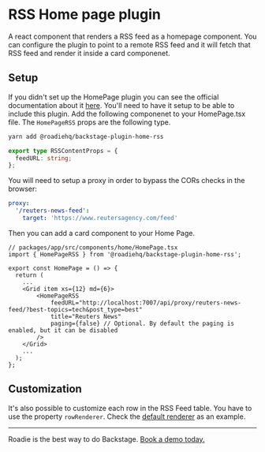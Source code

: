 # RSS Home page plugin

A react component that renders a RSS feed as a homepage component.
You can configure the plugin to point to a remote RSS feed and it will fetch that RSS feed and render it inside a card componenet.

## Setup

If you didn't set up the HomePage plugin you can see the official documentation about it [here](https://github.com/backstage/backstage/tree/master/plugins/home). You'll need to have it setup to be able to include this plugin.
Add the following componenet to your HomePage.tsx file. The `HomePageRSS` props are the following type.

```bash
yarn add @roadiehq/backstage-plugin-home-rss
```

```ts
export type RSSContentProps = {
  feedURL: string;
};
```

You will need to setup a proxy in order to bypass the CORs checks in the browser:

```yaml
proxy:
  '/reuters-news-feed':
    target: 'https://www.reutersagency.com/feed'
```

Then you can add a card component to your Home Page.

```tsx
// packages/app/src/components/home/HomePage.tsx
import { HomePageRSS } from '@roadiehq/backstage-plugin-home-rss';

export const HomePage = () => {
  return (
    ...
    <Grid item xs={12} md={6}>
        <HomePageRSS
            feedURL="http://localhost:7007/api/proxy/reuters-news-feed/?best-topics=tech&post_type=best"
            title="Reuters News"
            paging={false} // Optional. By default the paging is enabled, but it can be disabled
        />
    </Grid>
    ...
  );
};
```

## Customization

It's also possible to customize each row in the RSS Feed table. You have to use the property `rowRenderer`. Check the [default renderer](./src/RSSCard/Content.tsx#L65-L93) as an example.

---

Roadie is the best way to do Backstage. [Book a demo today.](https://roadie.io/request-demo/)
